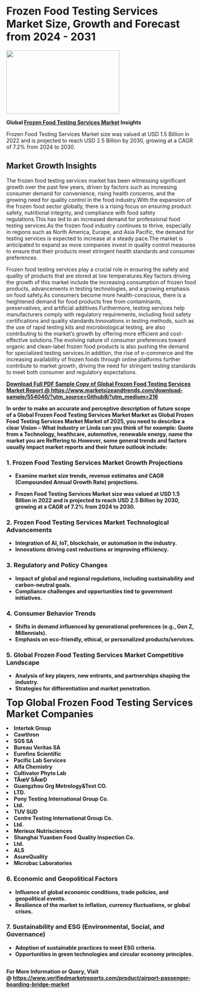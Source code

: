 <H1>Frozen Food Testing Services Market Size, Growth and Forecast from 2024 - 2031</H1><img class="aligncenter size-medium wp-image-584254" src="https://thirdeyenews.in/wp-content/uploads/2024/09/Global-Market-Research-300x168.jpeg" alt="" width="300" height="168" /><p><strong>Global&nbsp;<a href="https://www.marketsizeandtrends.com/download-sample/554040/?utm_source=Github8j?utm_medium=216">Frozen Food Testing Services Market</a> Insights</strong></p><p>Frozen Food Testing Services Market size was valued at USD 1.5 Billion in 2022 and is projected to reach USD 2.5 Billion by 2030, growing at a CAGR of 7.2% from 2024 to 2030.</p><p><h2>Market Growth Insights</h2> <p>The frozen food testing services market has been witnessing significant growth over the past few years, driven by factors such as increasing consumer demand for convenience, rising health concerns, and the growing need for quality control in the food industry.With the expansion of the frozen food sector globally, there is a rising focus on ensuring product safety, nutritional integrity, and compliance with food safety regulations.This has led to an increased demand for professional food testing services.As the frozen food industry continues to thrive, especially in regions such as North America, Europe, and Asia Pacific, the demand for testing services is expected to increase at a steady pace.The market is anticipated to expand as more companies invest in quality control measures to ensure that their products meet stringent health standards and consumer preferences.</p> <p><a href="sample_link_here" target="_blank"><strong></strong></a></p> <p>Frozen food testing services play a crucial role in ensuring the safety and quality of products that are stored at low temperatures.Key factors driving the growth of this market include the increasing consumption of frozen food products, advancements in testing technologies, and a growing emphasis on food safety.As consumers become more health-conscious, there is a heightened demand for food products free from contaminants, preservatives, and artificial additives.Furthermore, testing services help manufacturers comply with regulatory requirements, including food safety certifications and quality standards.Innovations in testing methods, such as the use of rapid testing kits and microbiological testing, are also contributing to the market’s growth by offering more efficient and cost-effective solutions.The evolving nature of consumer preferences toward organic and clean-label frozen food products is also pushing the demand for specialized testing services.In addition, the rise of e-commerce and the increasing availability of frozen foods through online platforms further contribute to market growth, driving the need for stringent testing standards to meet both consumer and regulatory expectations.</p> <p><a href="get_more_link_here" target="_blank"><strong></p><p><span class=""><strong>Download Full PDF Sample Copy of Global Frozen Food Testing Services Market Report</strong> @ <a href="https://www.marketsizeandtrends.com/download-sample/554040/?utm_source=Github8j?utm_medium=216" target="_blank">https://www.marketsizeandtrends.com/download-sample/554040/?utm_source=Github8j?utm_medium=216</a></span></p><p>In order to make an accurate and perceptive description of future scope of a Global&nbsp;Frozen Food Testing Services Market Market as Global&nbsp;Frozen Food Testing Services Market Market of 2025, you need to describe a clear Vision &ndash; What Industry or Linda can you think of for example: Quote from a Technology, healthcare, automotive, renewable energy, name the market you are Reffering to.However, some general trends and factors usually impact market reports and their future outlook include:</p><h3>1.&nbsp;<strong>Frozen Food Testing Services Market Growth Projections</strong></h3><ul><li>Examine market size trends, revenue estimates and CAGR (Compounded Annual Growth Rate) projections.</li><li><p>Frozen Food Testing Services Market size was valued at USD 1.5 Billion in 2022 and is projected to reach USD 2.5 Billion by 2030, growing at a CAGR of 7.2% from 2024 to 2030.</p></li></ul><h3>2.&nbsp;<strong>Frozen Food Testing Services Market Technological Advancements</strong></h3><ul><li>Integration of AI, IoT, blockchain, or automation in the industry.</li><li>Innovations driving cost reductions or improving efficiency.</li></ul><h3>3.&nbsp;<strong>Regulatory and Policy Changes</strong></h3><ul><li>Impact of global and regional regulations, including sustainability and carbon-neutral goals.</li><li>Compliance challenges and opportunities tied to government initiatives.</li></ul><h3>4.&nbsp;<strong>Consumer Behavior Trends</strong></h3><ul><li>Shifts in demand influenced by generational preferences (e.g., Gen Z, Millennials).</li><li>Emphasis on eco-friendly, ethical, or personalized products/services.</li></ul><h3>5.&nbsp;<strong>Global Frozen Food Testing Services Market Competitive Landscape</strong></h3><ul><li>Analysis of key players, new entrants, and partnerships shaping the industry.</li><li>Strategies for differentiation and market penetration.</li></ul><p data-pm-slice="1 1 []"><span style="color: inherit; font-family: inherit; font-size: 25px;">Top Global Frozen Food Testing Services Market Companies</span></p><div class="" data-test-id=""><p><li>Intertek Group</li><li> Cawthron</li><li> SGS SA</li><li> Bureau Veritas SA</li><li> Eurofins Scientific</li><li> Pacific Lab Services</li><li> Alfa Chemistry</li><li> Cultivator Phyto Lab</li><li> TÃœV SÃœD</li><li> Guangzhou Grg Metrology&Test CO.</li><li>LTD.</li><li> Pony Testing International Group Co.</li><li>Ltd.</li><li> TUV SUD</li><li> Centre Testing International Group Co.</li><li>Ltd.</li><li> Merieux Nutrisciences</li><li> Shanghai Yuanben Food Quality Inspection Co.</li><li> Ltd.</li><li> ALS</li><li> AsureQuality</li><li> Microbac Laboratories</li></p></div><h3>6.&nbsp;<strong>Economic and Geopolitical Factors</strong></h3><ul><li>Influence of global economic conditions, trade policies, and geopolitical events.</li><li>Resilience of the market to inflation, currency fluctuations, or global crises.</li></ul><h3>7.&nbsp;<strong>Sustainability and ESG (Environmental, Social, and Governance)</strong></h3><ul><li>Adoption of sustainable practices to meet ESG criteria.</li><li>Opportunities in green technologies and circular economy principles.</li></ul><h2><strong style="font-size: 14px;">For More Information or Query, Visit @&nbsp;</strong><a style="background-color: #ffffff; font-size: 14px;" href="https://www.marketsizeandtrends.com/report/frozen-food-testing-services-market/" target="_blank">https://www.verifiedmarketreports.com/product/airport-passenger-boarding-bridge-market</a></h2>